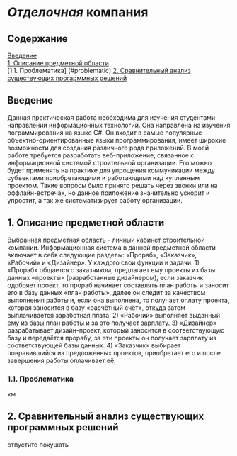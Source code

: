 # _Отделочная_ компания
## Содержание  
 [Введение](#introduction)  
 [1. Описание предметной области](#domainDescription)  
 [1.1. Проблематика] (#problematic)
 [2. Сравнительный анализ существующих прогарммных решений](#existingSoftware)  

 <a name="introduction"/>

 ## Введение
 Данная практическая работа необходима для изучения студентами направлений информационных технологий. Она направлена на изучения пограммирования на языке С#. Он входит в самые популярные объектно-ориентированные языки программирования, имеет широкие возможности для создания различного рода приложений. В моей работе требуется разработать веб-приложение, связанное с информационной системой строительной организации. Его можно будет применять на практике для упрощения коммуникации между субъектами приобретающими и работающими над купленным проектом. Такие вопросы было принято решать через звонки или на оффлайн-встречах, но данное приложение значительно ускорит и упростит, а так же систематизирует работу организации.
 
 
 <a name="domainDescription"/>

 ## 1. Описание предметной области
 Выбранная предметная область - личный кабинет строительной компании. Информационная система в данной предметной области включает в себя следующие разделы: «Прораб», «Заказчик», «Рабочий» и «Дизайнер». У каждого свои функции и задачи: 1) «Прораб» общается с заказчиком, предлагает ему проекты из базы данных «проекты» (разработанные дизайнером), если заказчик одобряет проект, то прораб начинает составлять план работы и заносит его в базу данных «план работы», далее он следит за качеством выполнения работы и, если она выполнена, то получает оплату проекта, которая заносится в базу «расчётный счёт», откуда затем выплачивается заработная плата. 2) «Рабочий» выполняет выданный ему из базы план работы и за это получает зарплату. 3) «Дизайнер» разрабатывает дизайн-проект, который заносится в соответствующую базу и передаётся прорабу, за эти проекты он получает зарплату из соответствующей базы данных. 4) «Заказчик» выбирает понравившийся из предложенных проектов, приобретает его и после завершения работы оплачивает её.  
 
 
 <a name="existingSoftware"/>
 
 ### 1.1. Проблематика 
 хм
 
 <a name = "problematic"/>

 ## 2. Сравнительный анализ существующих программных решений
 отпустите покушать
